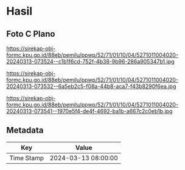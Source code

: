 # Hasil

## Foto C Plano

https://sirekap-obj-formc.kpu.go.id/88eb/pemilu/ppwp/52/71/01/10/04/5271011004020-20240313-073524--c1b1f6cd-752f-4b38-9b96-286a905347b1.jpg

https://sirekap-obj-formc.kpu.go.id/88eb/pemilu/ppwp/52/71/01/10/04/5271011004020-20240313-073532--6a5eb2c5-f08a-44b8-aca7-f43b8290f6ea.jpg

https://sirekap-obj-formc.kpu.go.id/88eb/pemilu/ppwp/52/71/01/10/04/5271011004020-20240313-073541--1970e5f4-de4f-4692-ba1b-a667c2c0eb1b.jpg


## Metadata

| Key        | Value               |
| ---------- | ------------------- |
| Time Stamp | 2024-03-13 08:00:00 |



